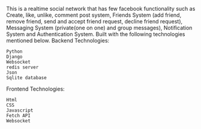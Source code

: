 This is a realtime social network that has few facebook functionality such as Create, like, unlike, comment post system, Friends System (add friend, remove friend, send and accept friend request, decline friend request), Messaging System (private(one on one) and group messages), Notification System and Authentication System. Built with the following technologies mentioned below.
Backend Technologies:

    Python
    Django
    Websocket
    redis server
    Json
    Sqlite database

Frontend Technologies:

    Html
    CSS
    Javascript
    Fetch API
    Websocket
